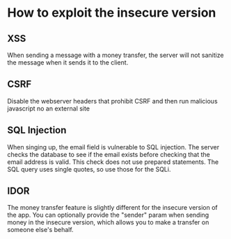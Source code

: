 # How to exploit the insecure version

## XSS

When sending a message with a money transfer, the server will not sanitize the message when it sends it to the client. 

## CSRF

Disable the webserver headers that prohibit CSRF and then run malicious javascript no an external site

## SQL Injection

When singing up, the email field is vulnerable to SQL injection. The server checks the database to see if the email exists before checking that the email address is valid. This check does not use prepared statements. The SQL query uses single quotes, so use those for the SQLi. 

## IDOR

The money transfer feature is slightly different for the insecure version of the app. You can optionally provide the "sender" param when sending money in the insecure version, which allows you to make a transfer on someone else's behalf.